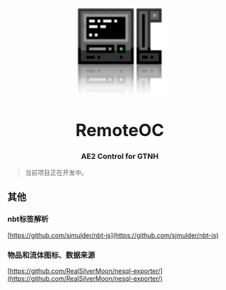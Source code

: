 
<p align="center">
  <img src="assets/oc.png" width="200" height="200" alt="oc"></a>
</p>

<h1 align="center" style="font-size: 38px;">RemoteOC</h1>
<h3 align="center">AE2 Control for GTNH</h3>


> 当前项目正在开发中。





## 其他

### nbt标签解析

[https://github.com/sjmulder/nbt-js](https://github.com/sjmulder/nbt-js)

### 物品和流体图标、数据来源

[https://github.com/RealSilverMoon/nesql-exporter/](https://github.com/RealSilverMoon/nesql-exporter/)


